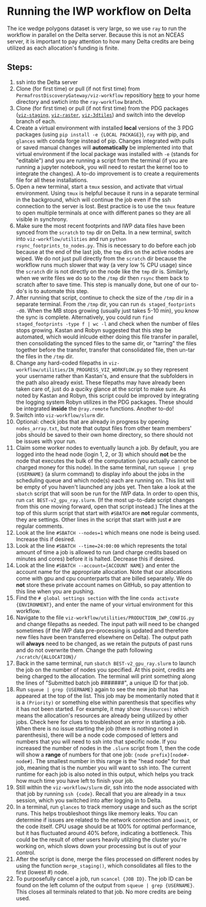 # Running the IWP workflow on Delta

The ice wedge polygons dataset is very large, so we use `ray` to run the workflow in parallel on the Delta server. Because this is not an NCEAS server, it is important to pay attention to how many Delta credits are being utilized as each allocation's funding is finite. 

## Steps:

1. ssh into the Delta server
2. Clone (for first time) or pull (if not first time) from `PermafrostDiscoveryGateway/viz-workflow` repositiory [here](https://github.com/PermafrostDiscoveryGateway/viz-workflow/tree/main) to your home directory and swtich into the `ray-workflow` branch.
3. Clone (for first time) or pull (if not first time) from the PDG packages ([`viz-staging`](https://github.com/PermafrostDiscoveryGateway/viz-staging), [`viz-raster`](https://github.com/PermafrostDiscoveryGateway/viz-raster/tree/main), [`viz-3dtiles`](https://github.com/PermafrostDiscoveryGateway/viz-3dtiles)) and switch into the develop branch of each.
4. Create a virtual environment with installed __local__ versions of the 3 PDG packages (using `pip install -e {LOCAL PACKAGE}`), `ray` with pip, and `glances` with conda forge instead of pip. Changes integrated with pulls or saved manual changes will __automatically__ be implemented into that virtual environment if the local package was installed with `-e` (stands for "editable") and you are running a script from the terminal (if you are running a jupyter notebook, you will need to restart the kernel too to integrate the changes). A to-do improvement is to create a requirements file for all these installations.
5. Open a new terminal, start a `tmux` session, and activate that virtual environment. Using `tmux` is helpful because it runs in a separate terminal in the background, which will continue the job even if the ssh connection to the server is lost. Best practice is to use the `tmux` feature to open multiple terminals at once with different panes so they are all visible in synchrony.
6. Make sure the most recent footprints and IWP data files have been synced from the `scratch` to `tmp` dir on Delta. In a new terminal, switch into `viz-workflow/utilities` and run `python rsync_footprints_to_nodes.py`. This is necessary to do before each job because at the end of the last job, the `tmp` dirs on the active nodes are wiped. We do not just pull directly from the `scratch` dir because the workflow runs much slower that way (a very low % CPU usage) since the `scratch` dir is not directly on the node like the `tmp` dir is. Similarly, when we write files we do so to the `/tmp` dir then `rsync` them back to scratch after to save time. This step is manually done, but one of our to-do's is to automate this step.
7. After running that script, continue to check the size of the `/tmp` dir in a separate terminal. From the `/tmp` dir, you can run `ds staged_footprints -d0`. When the MB stops growing (usually just takes 5-10 min), you know the sync is complete. Alternatively, you could run `find staged_footprints -type f | wc -l` and check when the number of files stops growing. Kastan and Robyn suggested that this step be automated, which would inlcude either doing this file transfer in parallel, then consolidating the synced files to the same dir, or "tarring" the files together before the transfer, transfer that consolidated file, then un-tar the files in the `/tmp` dir. 
8. Change any hard-coded filepaths in `viz-workflow/utilities/IN_PROGRESS_VIZ_WORKFLOW.py` so they represent your username rather than Kastan's, and ensure that the subfolders in the path also already exist. These filepaths may have already been taken care of, just do a quciky glance at the script to make sure. As noted by Kastan and Robyn, this script could be improved by integrating the logging system Robyn utilizes in the PDG packages. These should be integrated __inside__ the `@ray.remote` functions. Another to-do!
9. Switch into `viz-workflow/slurm` dir. 
10. Optional: check jobs that are already in progress by opening `nodes_array.txt`, but note that output files from other team members' jobs should be saved to their own home directory, so there should not be issues with your run.
11. Claim some worker nodes to eventually launch a job. By default, you are logged into the head node (login 1, 2, or 3) which should __not__ be the node that executes the bulk of the computation (you actually cannot be charged money for this node). In the same terminal, run `squeue | grep {USERNAME}` (a slurm command) to display info about the jobs in the scheduling queue and which node(s) each are running on. This list will be empty of you haven't launched any jobs yet. Then take a look at the `sbatch` script that will soon be run for the IWP data. In order to open this, run `cat BEST-v2_gpu_ray.slurm`. (If the most up-to-date script changes from this one moving forward, open that script instead.) The lines at the top of this slurm script that start with `#SBATCH` are __not__ regular comments, they are settings. Other lines in the script that start with just `#` are regular comments. 
12. Look at the line `#SBATCH --nodes=1` which means one node is being used. Increase this if desired. 
13. Look at the line `#SBATCH --time=24:00:00` which represents the total amount of time a job is allowed to run (and charge credits based on minutes and cores) before it is halted. Decrease this if desired.
14. Look at the line `#SBATCH --account={ACCOUNT NAME}` and enter the account name for the appropriate allocation. Note that our allocations come with gpu and cpu counterparts that are billed separately. We do __not__ store these private account names on GitHub, so pay attention to this line when you are pushing.
15. Find the `# global settings section` with the line `conda activate {ENVIRONMENT}`, and enter the name of your virtual environment for this workflow.
16. Navigate to the file `viz-workflow/utilities/PRODUCTION_IWP_CONFIG.py` and change filepaths as needed. The input path will need to be changed sometimes (if the IWP data pre-processing is updated and therefore new files have been transferred elsewhere on Delta). The output path will __always__ need to be changed, as we retain the putputs of past runs and do not overwrite them. Change the path following `/scratch/{ALLOCATION}/`
17. Back in the same terminal, run `sbatch BEST-v2_gpu_ray.slurm` to launch the job on the number of nodes you specified. At this point, credits are being charged to the allocation. The terminal will print something along the lines of "Submitted batch job #######", a unique ID for that job.
18. Run `squeue | grep {USERNAME}` again to see the new job that has appeared at the top of the list. This job may be momentarily noted that it is a `(Priority)` or something else within parenthesis that specifies why it has not been started. For example, it may show `(Resources)` which means the allocation's resources are already being utilized by other jobs. Check here for clues to troubleshoot an error in starting a job. When there is no issue starting the job (there is nothing noted in parenthesis), there will be a node code composed of letters and numbers that you will need to ssh into that specific node. If you increased the number of nodes in the `.slurm` script from 1, then the code will show a __range__ of numbers for that one job: `{node prefix}[node#-node#]`. The smallest number in this range is the "head node" for that job, meaning that is the number you will want to ssh into. The current runtime for each job is also noted in this output, which helps you track how much time you have left to finish your job.
19. Still within the `viz-workflow/slurm` dir, ssh into the node associated with that job by running `ssh {code}`. Recall that you are already in a `tmux` session, which you switched into after logging in to Delta. 
20. In a terminal, run `glances` to track memory usage and such as the script runs. This helps troubleshoot things like memory leaks. You can determine if issues are related to the network connection and `iowait`, or the code itself. CPU usage should be at 100% for optimal performance, but it has fluctuated around 40% before, indicating a bottleneck. This could be the result of other users heavily utilziing the cluster you're working on, which slows down your processing but is out of your control.
21. After the script is done, merge the files processed on different nodes by using the function `merge_staging()`, which consolidates all files to the first (lowest #) node.
22. To purposefully cancel a job, run `scancel {JOB ID}`. The job ID can be found on the left column of the output from `squeue | grep {USERNAME}`. This closes all terminals related to that job. No more credits are being used.



